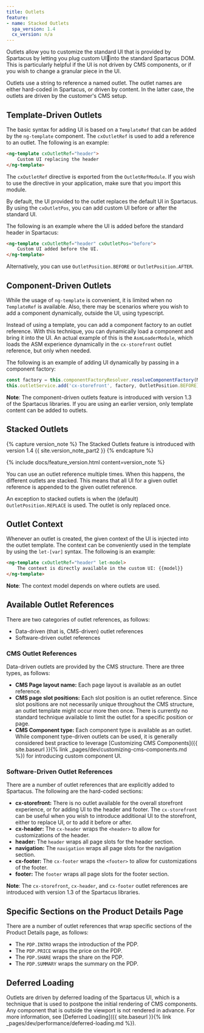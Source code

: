 ```yaml
---
title: Outlets
feature:
- name: Stacked Outlets
  spa_version: 1.4
  cx_version: n/a
---
```


Outlets allow you to customize the standard UI that is provided by Spartacus by letting you plug custom UIinto the standard Spartacus DOM. This is particularly helpful if the UI is not driven by CMS components, or if you wish to change a granular piece in the UI.

Outlets use a string to reference a named outlet. The outlet names are either hard-coded in Spartacus, or driven by content. In the latter case, the outlets are driven by the customer's CMS setup.

## Template-Driven Outlets

The basic syntax for adding UI is based on a `TemplateRef` that can be added by the `ng-template` component. The `cxOutletRef` is used to add a reference to an outlet. The following is an example:

```html
<ng-template cxOutletRef="header">
    Custom UI replacing the header
</ng-template>
```

The `cxOutletRef` directive is exported from the `OutletRefModule`. If you wish to use the directive in your application, make sure that you import this module.

By default, the UI provided to the outlet replaces the default UI in Spartacus. By using the `cxOutletPos`, you can add custom UI before or after the standard UI.

The following is an example where the UI is added before the standard header in Spartacus:

```html
<ng-template cxOutletRef="header" cxOutletPos="before">
    Custom UI added before the UI.
</ng-template>
```

Alternatively, you can use `OutletPosition.BEFORE` or `OutletPosition.AFTER`.

## Component-Driven Outlets

While the usage of `ng-template` is convenient, it is limited when no `TemplateRef` is available. Also, there may be scenarios where you wish to add a component dynamically, outside the UI, using typescript.

Instead of using a template, you can add a component factory to an outlet reference. With this technique, you can dynamically load a component and bring it into the UI. An actual example of this is the `AsmLoaderModule`, which loads the ASM experience dynamically in the `cx-storefront` outlet reference, but only when needed.

The following is an example of adding UI dynamically by passing in a component factory:

```typescript
const factory = this.componentFactoryResolver.resolveComponentFactory(MyComponent);
this.outletService.add('cx-storefront', factory, OutletPosition.BEFORE);
```

**Note**: The component-driven outlets feature is introduced with version 1.3 of the Spartacus libraries. If you are using an earlier version, only template content can be added to outlets.

## Stacked Outlets

{% capture version_note %}
The Stacked Outlets feature is introduced with version 1.4 {{ site.version_note_part2 }}
{% endcapture %}

{% include docs/feature_version.html content=version_note %}

You can use an outlet reference multiple times. When this happens, the different outlets are stacked. This means that all UI for a given outlet reference is appended to the given outlet reference.

An exception to stacked outlets is when the (default) `OutletPosition.REPLACE` is used. The outlet is only replaced once.

## Outlet Context

Whenever an outlet is created, the given context of the UI is injected into the outlet template. The context can be conveniently used in the template by using the `let-[var]` syntax. The following is an example:

```html
<ng-template cxOutletRef="header" let-model>
    The context is directly available in the custom UI: {{model}}
</ng-template>
```

**Note**: The context model depends on where outlets are used.

## Available Outlet References

There are two categories of outlet references, as follows:

- Data-driven (that is, CMS-driven) outlet references
- Software-driven outlet references

### CMS Outlet References

Data-driven outlets are provided by the CMS structure. There are three types, as follows:

- **CMS Page layout name:** Each page layout is available as an outlet reference.
- **CMS page slot positions:** Each slot position is an outlet reference. Since slot positions are not necessarily unique throughout the CMS structure, an outlet template might occur more then once. There is currently no standard technique available to limit the outlet for a specific position or page.
- **CMS Component type:** Each component type is available as an outlet. While component type-driven outlets can be used, it is generally considered best practice to leverage [Customizing CMS Components]({{ site.baseurl }}{% link _pages/dev/customizing-cms-components.md %}) for introducing custom component UI.

### Software-Driven Outlet References

There are a number of outlet references that are explicitly added to Spartacus. The following are the hard-coded sections:

- **cx-storefront:** There is no outlet available for the overall storefront experience, or for adding UI to the header and footer. The `cx-storefront` can be useful when you wish to introduce additional UI to the storefront, either to replace UI, or to add it before or after.
- **cx-header:** The `cx-header` wraps the `<header>` to allow for customizations of the header.
- **header:** The `header` wraps all page slots for the header section.
- **navigation:** The `navigation` wraps all page slots for the navigation section.
- **cx-footer:** The `cx-footer` wraps the `<footer>` to allow for customizations of the footer.
- **footer:** The `footer` wraps all page slots for the footer section.

**Note**: The `cx-storefront`, `cx-header`, and `cx-footer` outlet references are introduced with version 1.3 of the Spartacus libraries.

## Specific Sections on the Product Details Page

There are a number of outlet references that wrap specific sections of the Product Details page, as follows:

- The `PDP.INTRO` wraps the introduction of the PDP.
- The `PDP.PRICE` wraps the price on the PDP.
- The `PDP.SHARE` wraps the share on the PDP.
- The `PDP.SUMMARY` wraps the summary on the PDP.

## Deferred Loading

Outlets are driven by deferred loading of the Spartacus UI, which is a technique that is used to postpone the initial rendering of CMS components. Any component that is outside the viewport is not rendered in advance. For more information, see [Deferred Loading]({{ site.baseurl }}{% link _pages/dev/performance/deferred-loading.md %}).
